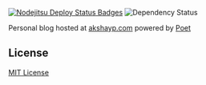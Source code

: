 [![Nodejitsu Deploy Status Badges](https://webhooks.nodejitsu.com/akshayp/akshayp.com.png)](https://webops.nodejitsu.com#akshayp/webhooks) ![Dependency Status](https://david-dm.org/akshayp/akshayp.com.png)

Personal blog hosted at [akshayp.com](http://akshayp.com) powered by [Poet](http://jsantell.github.io/poet/)

## License
[MIT License](http://en.wikipedia.org/wiki/MIT_License)